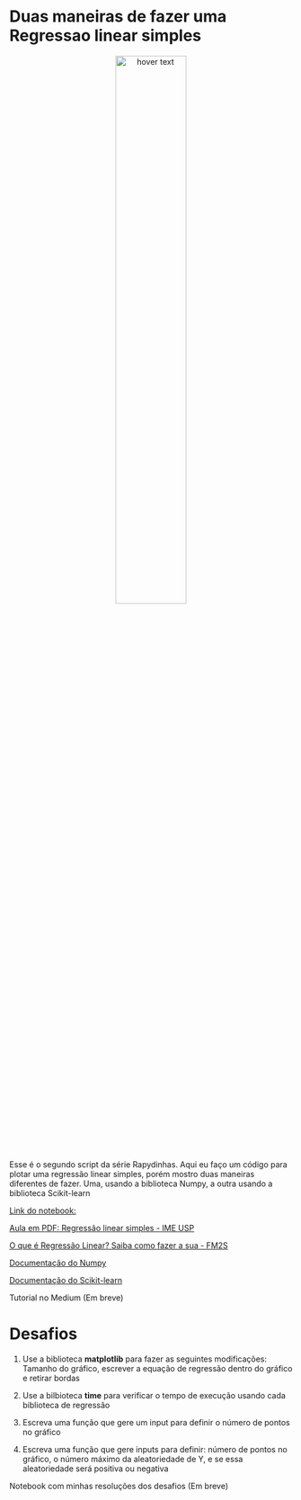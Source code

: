 # Duas maneiras de fazer uma Regressao linear simples

<p align="center">
  <img src="https://github.com/Patotricks15/Rapydinhas/blob/main/Regress%C3%A3o%20linear%20simples%20(Numpy%20e%20Scikit-learn)/Rapydinhas%20%2302.png" width="50%" title="hover text">
</p>

Esse é o segundo script da série Rapydinhas. Aqui eu faço um código para plotar uma regressão linear simples, porém mostro duas maneiras diferentes de fazer. Uma, usando a biblioteca Numpy, a outra usando a biblioteca Scikit-learn

[Link do notebook:](https://colab.research.google.com/drive/1L-s9zVK6URe-MB9GL6Vx41pTyZfxz8rY#scrollTo=9P6fg6jpfxMl)

[Aula em PDF: Regressão linear simples - IME USP](https://github.com/Patotricks15/Rapydinhas/blob/main/Regress%C3%A3o%20linear%20simples%20(Numpy%20e%20Scikit-learn)/Regress%C3%A3o%20linear%20simples%20-%20IME%20USP.pdf)

[O que é Regressão Linear? Saiba como fazer a sua - FM2S](https://www.fm2s.com.br/regressao-linear-economizar-milhoes/)

[Documentação do Numpy](https://numpy.org/doc/)

[Documentação do Scikit-learn](https://scikit-learn.org/stable/)

Tutorial no Medium (Em breve)

# Desafios

1. Use a biblioteca **matplotlib** para fazer as seguintes modificações: Tamanho do gráfico, escrever a equação de regressão dentro do gráfico e retirar bordas

2. Use a bilbioteca **time** para verificar o tempo de execução usando cada biblioteca de regressão

3. Escreva uma função que gere um input para definir o número de pontos no gráfico

4. Escreva uma função que gere inputs para definir: número de pontos no gráfico, o número máximo da aleatoriedade de Y, e se essa aleatoriedade será positiva ou negativa

Notebook com minhas resoluções dos desafios (Em breve)
